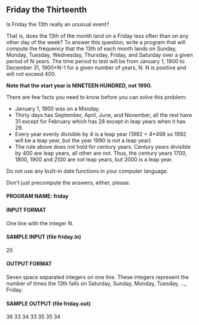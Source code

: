 ## Friday the Thirteenth

Is Friday the 13th really an unusual event?

That is, does the 13th of the month land on a Friday less often than on any other day of the week? To answer this question, write a program that will compute the frequency that the 13th of each month lands on Sunday, Monday, Tuesday, Wednesday, Thursday, Friday, and Saturday over a given period of N years. The time period to test will be from January 1, 1900 to December 31, 1900+N-1 for a given number of years, N. N is positive and will not exceed 400.

**Note that the start year is NINETEEN HUNDRED, not 1990.**

There are few facts you need to know before you can solve this problem:

* January 1, 1900 was on a Monday.
* Thirty days has September, April, June, and November, all the rest have 31 except for February which has 28 except in leap years when it has 29.
* Every year evenly divisible by 4 is a leap year (1992 = 4*498 so 1992 will be a leap year, but the year 1990 is not a leap year)
* The rule above does not hold for century years. Century years divisible by 400 are leap years, all other are not. Thus, the century years 1700, 1800, 1900 and 2100 are not leap years, but 2000 is a leap year.

Do not use any built-in date functions in your computer language.

Don't just precompute the answers, either, please.

#### PROGRAM NAME: friday

#### INPUT FORMAT

One line with the integer N.

#### SAMPLE INPUT (file friday.in)

20

#### OUTPUT FORMAT

Seven space separated integers on one line. These integers represent the number of times the 13th falls on Saturday, Sunday, Monday, Tuesday, ..., Friday.

#### SAMPLE OUTPUT (file friday.out)

36 33 34 33 35 35 34
